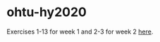 # ohtu-hy2020
Exercises 1-13 for week 1 and 2-3 for week 2 [here](https://github.com/Luukuton/ohtu-2020-viikko1).
